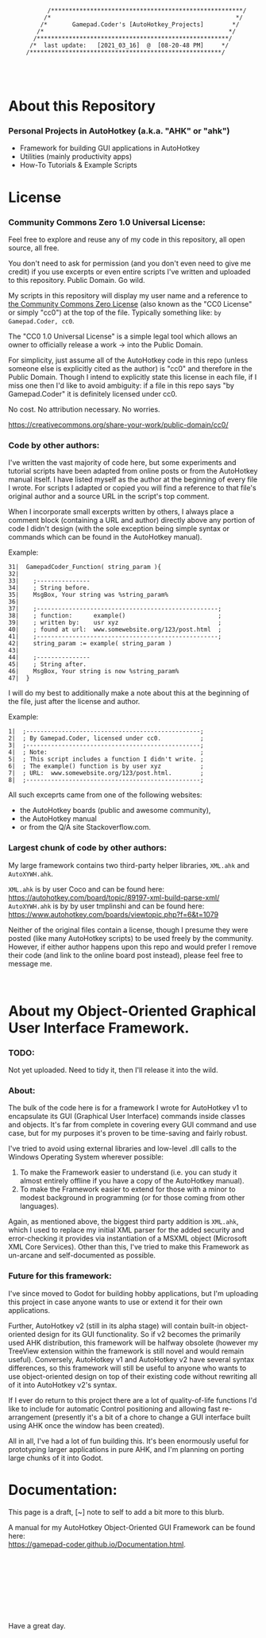 ```
           /******************************************************/
          /*                                                    */
         /*       Gamepad.Coder's [AutoHotkey_Projects]        */
        /*                                                    */
       /******************************************************/
      /*  last update:   [2021_03_16]  @  [08-20-48 PM]     */
     /******************************************************/
       
```

<br />

# About this Repository

### Personal Projects in AutoHotkey (a.k.a. "AHK" or "ahk")<br>
- Framework for building GUI applications in AutoHotkey
- Utilities (mainly productivity apps)
- How-To Tutorials & Example Scripts

# License 

### Community Commons Zero 1.0 Universal License:

Feel free to explore and reuse any of my code in this repository, all open source, all free.

You don't need to ask for permission (and you don't even need to give me credit) if you use excerpts or even entire scripts I've written and uploaded to this repository. Public Domain. Go wild.

My scripts in this repository will display my user name and a reference to [the Community Commons Zero License](https://creativecommons.org/share-your-work/public-domain/cc0/) (also known as the "CC0 License" or simply "cc0") at the top of the file. Typically something like: `by Gamepad.Coder, cc0`.

The "CC0 1.0 Universal License" is a simple legal tool which allows an owner to officially release a work -> into the Public Domain. 

For simplicity, just assume all of the AutoHotkey code in this repo (unless someone else is explicitly cited as the author) is "cc0" and therefore in the Public Domain. Though I intend to explicitly state this license in each file, if I miss one then I'd like to avoid ambiguity: if a file in this repo says "by Gamepad.Coder" it is definitely licensed under cc0.

No cost. No attribution necessary. No worries.

https://creativecommons.org/share-your-work/public-domain/cc0/

### Code by other authors:

I've written the vast majority of code here, but some experiments and tutorial scripts have been adapted from online posts or from the AutoHotkey manual itself. I have listed myself as the author at the beginning of every file I wrote. For scripts I adapted or copied you will find a reference to that file's original author and a source URL in the script's top comment. 

When I incorporate small excerpts written by others, I always place a comment block (containing a URL and author) directly above any portion of code I didn't design (with the sole exception being simple syntax or commands which can be found in the AutoHotkey manual). 

Example:

```AutoHotkey
31|  GamepadCoder_Function( string_param ){
32|  
33|    ;---------------
34|    ; String before.
35|    MsgBox, Your string was %string_param%
36|    
37|    ;---------------------------------------------------;
38|    ; function:      example()                          ;
39|    ; written by:    usr xyz                            ;
40|    ; found at url:  www.somewebsite.org/123/post.html  ;
41|    ;---------------------------------------------------;
42|    string_param := example( string_param )
43|    
44|    ;---------------
45|    ; String after.
46|    MsgBox, Your string is now %string_param%
47|  }
```

I will do my best to additionally make a note about this at the beginning of the file, just after the license and author. 

Example: 

```AutoHotkey
1|  ;-------------------------------------------------;
2|  ; By Gamepad.Coder, licensed under cc0.           ;
3|  ;-------------------------------------------------;
4|  ; Note:                                           ;
5|  ; This script includes a function I didn't write. ;
6|  ; The example() function is by user xyz           ;
7|  ; URL:  www.somewebsite.org/123/post.html.        ;
8|  ;-------------------------------------------------;
```

All such exceprts came from one of the following websites:
- the AutoHotkey boards (public and awesome community),
- the AutoHotkey manual
- or from the Q/A site Stackoverflow.com.

### Largest chunk of code by other authors:

My large framework contains two third-party helper libraries, `XML.ahk` and `AutoXYWH.ahk`.

`XML.ahk` is by user Coco and can be found here: https://autohotkey.com/board/topic/89197-xml-build-parse-xml/ <br>
`AutoXYWH.ahk` is by by user tmplinshi and can be found here: https://www.autohotkey.com/boards/viewtopic.php?f=6&t=1079

Neither of the original files contain a license, though I presume they were posted (like many AutoHotkey scripts) to be used freely by the community. However, if either author happens upon this repo and would prefer I remove their code (and link to the online board post instead), please feel free to message me.


<br />


# About my Object-Oriented Graphical User Interface Framework.

### TODO: 

Not yet uploaded. Need to tidy it, then I'll release it into the wild.

### About:

The bulk of the code here is for a framework I wrote for AutoHotkey v1 to encapsulate its GUI (Graphical User Interface) commands inside classes and objects. It's far from complete in covering every GUI command and use case, but for my purposes it's proven to be time-saving and fairly robust. 

I've tried to avoid using external libraries and low-level .dll calls to the Windows Operating System wherever possible:
1. To make the Framework easier to understand (i.e. you can study it almost entirely offline if you have a copy of the AutoHotkey manual).
2. To make the Framework easier to extend for those with a minor to modest background in programming (or for those coming from other languages).

Again, as mentioned above, the biggest third party addition is `XML.ahk`, which I used to replace my initial XML parser for the added security and error-checking it provides via instantiation of a MSXML object (Microsoft XML Core Services). Other than this, I've tried to make this Framework as un-arcane and self-documented as possible.

### Future for this framework:

I've since moved to Godot for building hobby applications, but I'm uploading this project in case anyone wants to use or extend it for their own applications.

Further, AutoHotkey v2 (still in its alpha stage) will contain built-in object-oriented design for its GUI functionality. So if v2 becomes the primarily used AHK distribution, this framework will be halfway obsolete (however my TreeView extension within the framework is still novel and would remain useful). Conversely, AutoHotkey v1 and AutoHotkey v2 have several syntax differences, so this framework will still be useful to anyone who wants to use object-oriented design on top of their existing code without rewriting all of it into AutoHotkey v2's syntax.

If I ever do return to this project there are a lot of quality-of-life functions I'd like to include for automatic Control positioning and allowing fast re-arrangement (presently it's a bit of a chore to change a GUI interface built using AHK once the window has been created).

All in all, I've had a lot of fun building this. It's been enormously useful for prototyping larger applications in pure AHK, and I'm planning on porting large chunks of it into Godot.

# Documentation:

This page is a draft, [~] note to self to add a bit more to this blurb.

A manual for my AutoHotkey Object-Oriented GUI Framework can be found here:<br>
https://gamepad-coder.github.io/Documentation.html.

<br />

<br />

<br />

<br />

<br />

<br />

<br />


Have a great day.
